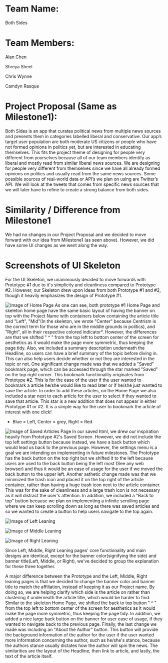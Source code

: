 # Team Name:

Both Sides

# Team Members:

Alan Chen

Shreya Sheel

Chris Wynne

Camdyn Rasque

# Project Proposal (Same as Milestone1): 

Both Sides is an app that curates political news from multiple news sources and presents them in categories labelled liberal and conservative. Our app’s target user population are both  moderate US citizens or people who have not formed opinions in politics yet, but are interested in educating themselves. This fits the project theme of designing for people very different from yourselves because all of our team members identify as liberal and mostly read from similar liberal news sources. We are designing for people very different from themselves since we have all already formed opinions on politics and usually read from the same news sources. Some possible sources of real-world data or API’s we plan on using are Twitter’s API.  We will look at the tweets that comes from specific news sources that we will later have to refine to create a strong balance from both sides.

# Similarity / Difference from Milestone1
We had no changes in our Project Proposal and we decided to move forward with our idea from Milestone1 (as seen above). However, we did have some UI changes as we went along the way. 

# Screenshots of UI Skeleton

For the UI Skeleton, we unanimously decided to move forwards with Prototype #1 due to it's simplicity and cleanliness compared to Prototype #2. However, our Skeleton drew upon ideas from both Prototype #1 and #2, though it heavily emphasizes the design of Prototype #1.

![Image of Home Page](https://github.com/CamdynR/Cogs121/blob/master/Screen%20Shot%202019-05-01%20at%2011.56.37%20AM.png)
As one can see, both prototype #1 Home Page and skeleton home page have the same basic layout of having the banner on top with the Project Name with containers below containing the article title and "Left", "Mid"(In the skeleton, we wrote "Center" because Centrism is the correct term for those who are in the middle grounds in politics), and "Right", all in their respective colored indicator*. However, the differences are that we shifted " ^ " from the top left to bottom center of the screen for aesthetics as it would make the page more symmetric, thus keeping the page tidy. Also, we included a summary description underneath the Headline, so users can have a brief summary of the topic before diving in. This can also help users decide whether or not they are interested in the topic or not. One significant change made was that we added a "Saved" bookmark page, which can be accessed through the star marked "Saved" on the top right corner. This bookmark functionality originates from Prototype #2. This is for the ease of the user if the user wanted to bookmark a article he/she would like to read later or if he/she just wanted to save the article. In order to add these articles, on the Home Page we also included a star next to each article for the user to select if they wanted to save that article. This star is a new addition that does not appear in either Prototype #1 or #2. It is a simple way for the user to bookmark the article of interest with one click!

* Blue = Left, Center = grey, Right = Red


![Image of Saved Articles Page](https://github.com/CamdynR/Cogs121/blob/master/Prototype%20and%20Storyboard/Skeleton/Saved.png)
In our saved html, we drew our inspiration heavily from Prototype #2's Saved Screen. However, we did not include the top left settings button because instead, we have a back button which would lead us back to the previous page. However, the settings menu is a goal we are intending on implementing in future milestones. The Prototype has the back button on the top right but we shifted it to the left because users are used to the back button being the left most (See any web browser) and thus it would be an ease of usage for the user if we moved the back button to the upper left. Another asthetic change made was that we minimized the trash icon and placed it on the top right of the article container, rather than having a huge trash icon next to the article container. This was for the sake of cleanliness and a large trash icon is not necessary as it will distract the user's attention. In addition, we included a "Back to top" button because we plan on implementing a infinite scrolling page where we can keep scrolling down as long as there was saved articles and so we wanted to create a button to help users navigate to the top again.


![Image of Left Leaning](https://github.com/CamdynR/Cogs121/blob/master/Prototype%20and%20Storyboard/Skeleton/Left.png)

![Image of Middle Leaning](https://github.com/CamdynR/Cogs121/blob/master/Prototype%20and%20Storyboard/Skeleton/Center.png)

![Image of Right Leaning](https://github.com/CamdynR/Cogs121/blob/master/Prototype%20and%20Storyboard/Skeleton/Right.png)




Since Left, Middle, Right Leaning pages' core functionality and main designs are identical, except for the banner color(signifying the side) and banner title(Left, Middle, or Right), we've decided to group the explanation for these three together.

A major difference between the Prototype and the Left, Middle, Right leaning pages is that we decided to change the banner color and banner title to match the affiliation, instead of keeping it as our Project name. By doing so, we are helping clarify which side is the article on rather than clustering it underneath the article title, which would be harder to find. Similar to the skeleton Home Page, we shifted the back to top button " ^ " from the top left to bottom center of the screen for aesthetics as it would make the page more symmetric, thus keeping the page tidy. In addition, we added a nice large back button on the banner for user ease of usage, if they wanted to navigate back to the previous page. Finally, the last change we made was including an "About the Author" button. This button will provide the background information of the author for the user if the user wanted more information concerning the author, such as he/she's stance, because the authors stance usually dictates how the author will spin the news. The similarities are the layout of the Headline, then link to article, and lastly, the text of the article itself.


























